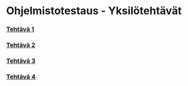 # Ohjelmistotestaus - Yksilötehtävät
### [Tehtävä 1](https://github.com/jonathan0079/Projekti_WEBDEV/blob/projekti-terveyssovelluksen-kehitys/Teht%C3%A4v%C3%A4%201.md)
### [Tehtävä 2](https://github.com/jonathan0079/Projekti_WEBDEV/blob/projekti-terveyssovelluksen-kehitys/tests/Teht%C3%A4v%C3%A4%202%264.md)
### [Tehtävä 3](https://github.com/jonathan0079/Projekti_WEBDEV/blob/projekti-terveyssovelluksen-kehitys/tests/selenium_tests/Teht%C3%A4v%C3%A4%203.md)
### [Tehtävä 4](https://github.com/jonathan0079/Projekti_WEBDEV/blob/projekti-terveyssovelluksen-kehitys/tests/Teht%C3%A4v%C3%A4%202%264.md)
